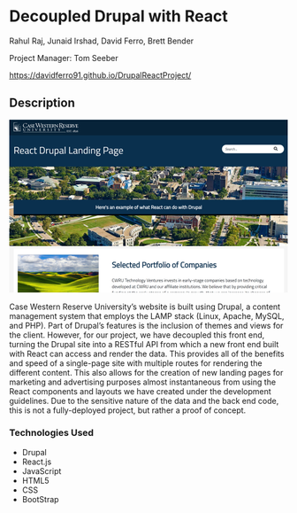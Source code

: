 # Decoupled Drupal with React

Rahul Raj, Junaid Irshad, David Ferro, Brett Bender

Project Manager: Tom Seeber

https://davidferro91.github.io/DrupalReactProject/

## Description

![Screenshot of Landing Page built with React components](./drupal-case-react-project/public/images/screenshot.png)

Case Western Reserve University’s website is built using Drupal, a content management system that employs the LAMP stack (Linux, Apache, MySQL, and PHP).  Part of Drupal’s features is the inclusion of themes and views for the client.  However, for our project, we have decoupled this front end, turning the Drupal site into a RESTful API from which a new front end built with React can access and render the data. This provides all of the benefits and speed of a single-page site with multiple routes for rendering the different content.  This also allows for the creation of new landing pages for marketing and advertising purposes almost instantaneous from using the React components and layouts we have created under the development guidelines.   Due to the sensitive nature of the data and the back end code, this is not a fully-deployed project, but rather a proof of concept.

### Technologies Used
<ul>
    <li>Drupal</li>
    <li>React.js</li>
    <li>JavaScript</li>
    <li>HTML5</li>
    <li>CSS</li>
    <li>BootStrap</li>
</ul>
